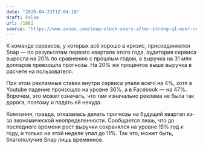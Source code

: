 ```yaml
---
date: "2020-04-23T12:04:18"
draft: False
url: /1082
source: "https://www.axios.com/snap-stock-soars-after-strong-q1-user-revenue-growth-297a0b57-7c36-4df8-97a2-c68f131654e3.html"
---
```


К команде сервисов, у которых всё хорошо в кризис, присоединяется Snap — по результатам первого квартала этого года, аудитория сервиса выросла на 20% по сравнению с прошлым годом, а выручка на 31 млн долларов превзошла прогнозы. На 20% же процентов выше выручка в расчете на пользователя.

При этом рекламные ставки внутри сервиса упали всего на 4%, хотя в Youtube падение произошло на уровне 36%, а в Facebook — на 47%. Впрочем, это может означать, что там изначально реклама не была так дорога, поэтому и падать ей некуда.

Компания, правда, отказалась делать прогнозы на будущий квартал из-за экономической неопределенности. Сообщается лишь, что до последнего времени рост выручки сохранялся на уровне 15% год к году, и только на этой неделе упал до 11%. Так что, может быть, благополучие Snap лишь временное.
